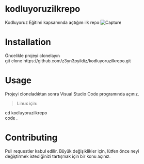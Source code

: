
# kodluyoruzilkrepo
Kodluyoruz Eğitimi kapsamında açtığım ilk repo
![Capture](https://user-images.githubusercontent.com/13391837/130314035-5ff3cd56-f25e-4ecc-90dc-1cb819108a04.PNG)

 <h1> Installation </h1>
Öncelikle projeyi clonelayın <br>
git clone https://github.com/z3yn3pyildiz/kodluyoruzilkrepo.git

<h1> Usage </h1>

Projeyi cloneladıktan sonra Visual Studio Code programında açınız.  <br>

>Linux için:  <br>

cd kodluyoruzilkrepo  <br>
code .

<h1> Contributing </h1>
Pull requestler kabul edilir. Büyük değişiklikler için, lütfen önce neyi değiştirmek istediğinizi tartışmak için bir konu açınız.

